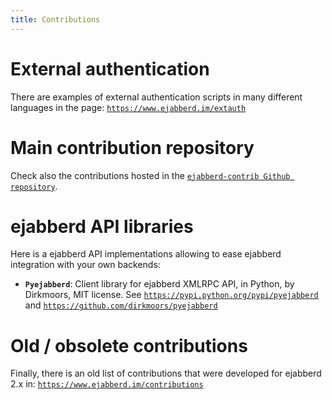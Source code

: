 ```yaml
---
title: Contributions
---
```


# External authentication

There are examples of external authentication scripts in many different languages in the page:
[`https://www.ejabberd.im/extauth`](https://www.ejabberd.im/extauth)

# Main contribution repository

Check also the contributions hosted in the
[`ejabberd-contrib Github repository`](https://github.com/processone/ejabberd-contrib).

# ejabberd API libraries

Here is a ejabberd API implementations allowing to ease ejabberd
integration with your own backends:

* **`Pyejabberd`**:   Client library for ejabberd XMLRPC API, in Python, by Dirkmoors, MIT license.
    See [`https://pypi.python.org/pypi/pyejabberd`](https://pypi.python.org/pypi/pyejabberd)
    and [`https://github.com/dirkmoors/pyejabberd`](https://github.com/dirkmoors/pyejabberd)

# Old / obsolete contributions

Finally, there is an old list of contributions that were developed for ejabberd 2.x in:
[`https://www.ejabberd.im/contributions`](https://www.ejabberd.im/contributions)

